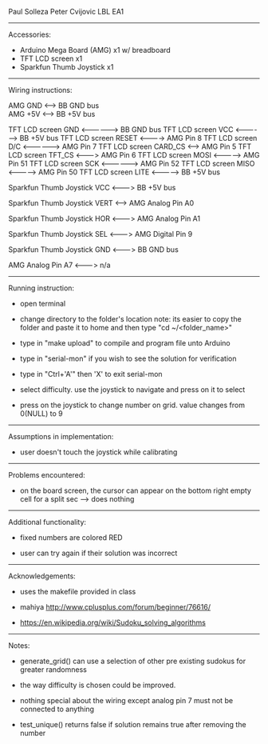 Paul Solleza
Peter Cvijovic
LBL EA1

-------------------------------------------------------------------------------------------
Accessories:
* Arduino Mega Board (AMG) x1 w/ breadboard
* TFT LCD screen x1
* Sparkfun Thumb Joystick x1

-------------------------------------------------------------------------------------------
Wiring instructions:

AMG GND <--> BB GND bus  
AMG +5V <--> BB +5V bus

TFT LCD screen GND <------> BB GND bus
TFT LCD screen VCC <------> BB +5V bus
TFT LCD screen RESET <----> AMG Pin 8
TFT LCD screen D/C <------> AMG Pin 7
TFT LCD screen CARD_CS <--> AMG Pin 5
TFT LCD screen TFT_CS <---> AMG Pin 6
TFT LCD screen MOSI <-----> AMG Pin 51
TFT LCD screen SCK <------> AMG Pin 52
TFT LCD screen MISO <-----> AMG Pin 50
TFT LCD screen LITE <-----> BB +5V bus

Sparkfun Thumb Joystick VCC <---> BB +5V bus

Sparkfun Thumb Joystick VERT <--> AMG Analog Pin A0

Sparkfun Thumb Joystick HOR <---> AMG Analog Pin A1

Sparkfun Thumb Joystick SEL <---> AMG Digital Pin 9

Sparkfun Thumb Joystick GND <---> BB GND bus

AMG Analog Pin A7 <---> n/a

-------------------------------------------------------------------------------------------
Running instruction:
* open terminal

* change directory to the folder's location
note: its easier to copy the folder and paste it to home and then type "cd ~/<folder_name>"

* type in "make upload" to compile and program file unto Arduino

* type in "serial-mon" if you wish to see the solution for verification

* type in "Ctrl+'A'" then 'X' to exit serial-mon

* select difficulty. use the joystick to navigate and press on it to select

* press on the joystick to change number on grid. value changes from 0(NULL) to 9

-------------------------------------------------------------------------------------------
Assumptions in implementation:
* user doesn't touch the joystick while calibrating

-------------------------------------------------------------------------------------------
Problems encountered:
* on the board screen, the cursor can appear on the bottom right empty cell for a split sec
  --> does nothing

-------------------------------------------------------------------------------------------
Additional functionality:
* fixed numbers are colored RED

* user can try again if their solution was incorrect

-------------------------------------------------------------------------------------------
Acknowledgements:
* uses the makefile provided in class

* mahiya http://www.cplusplus.com/forum/beginner/76616/

* https://en.wikipedia.org/wiki/Sudoku_solving_algorithms

-------------------------------------------------------------------------------------------
Notes:
* generate_grid() can use a selection of other pre existing sudokus for greater randomness

* the way difficulty is chosen could be improved.

* nothing special about the wiring except analog pin 7 must not be connected to anything

* test_unique() returns false if solution remains true after removing the number
